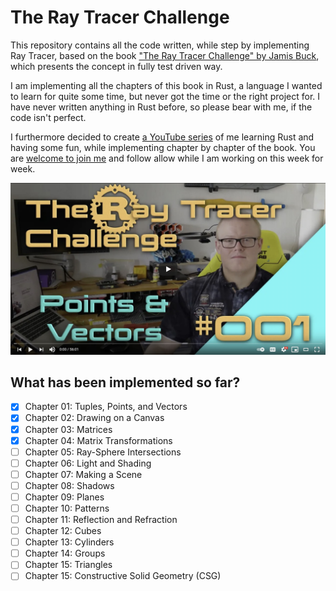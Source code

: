 # The Ray Tracer Challenge

This repository contains all the code written, while step by implementing Ray
Tracer, based on the book ["The Ray Tracer Challenge" by Jamis Buck](http://www.raytracerchallenge.com/), which
presents the concept in fully test driven way.

I am implementing all the chapters of this book in Rust, a language I wanted to
learn for quite some time, but never got the time or the right project for.
I have never written anything in Rust before, so please bear with me, if the
code isn't perfect.

I furthermore decided to create [a YouTube series](https://www.youtube.com/playlist?list=PLy68GuC77sUTyOUvDhVboQoOlHoa4XrSO) of me learning Rust and having
some fun, while implementing chapter by chapter of the book. You are [welcome to
join
me](https://www.youtube.com/playlist?list=PLy68GuC77sUTyOUvDhVboQoOlHoa4XrSO) and follow allow while I am working on this week for week.

[![Join me during my development](share/youtube_link.jpg)](https://www.youtube.com/playlist?list=PLy68GuC77sUTyOUvDhVboQoOlHoa4XrSO)

## What has been implemented so far?

- [X] Chapter 01: Tuples, Points, and Vectors
- [X] Chapter 02: Drawing on a Canvas
- [X] Chapter 03: Matrices
- [X] Chapter 04: Matrix Transformations
- [ ] Chapter 05: Ray-Sphere Intersections
- [ ] Chapter 06: Light and Shading
- [ ] Chapter 07: Making a Scene
- [ ] Chapter 08: Shadows
- [ ] Chapter 09: Planes
- [ ] Chapter 10: Patterns
- [ ] Chapter 11: Reflection and Refraction
- [ ] Chapter 12: Cubes
- [ ] Chapter 13: Cylinders
- [ ] Chapter 14: Groups
- [ ] Chapter 15: Triangles
- [ ] Chapter 15: Constructive Solid Geometry (CSG)
